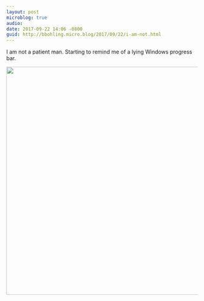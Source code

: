 ```yaml
---
layout: post
microblog: true
audio: 
date: 2017-09-22 14:06 -0800
guid: http://bbohling.micro.blog/2017/09/22/i-am-not.html
---
```

I am not a patient man. Starting to remind me of a lying Windows progress bar.

<img src="http://bbohling.micro.blog/uploads/2017/1a636323ed.jpg" width="599" height="600" />
